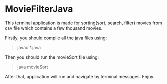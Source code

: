 # MovieFilterJava
This terminal application is made for sorting(sort, search, filter) movies from csv file which contains a few thousand movies.

Firstly, you should compile all the java files using:

>javac *.java

Then you should run the movieSort file using:

>java movieSort

After that, application will run and navigate by terminal messages.
Enjoy.
